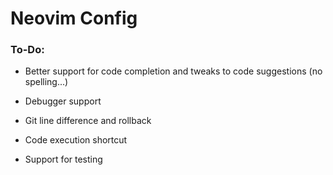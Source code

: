 # Neovim Config

### To-Do:

- Better support for code completion and tweaks to code suggestions (no spelling...)
- Debugger support

- Git line difference and rollback
- Code execution shortcut
- Support for testing

